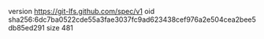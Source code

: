 version https://git-lfs.github.com/spec/v1
oid sha256:6dc7ba0522cde55a3fae3037fc9ad623438cef976a2e504cea2bee5db85ed291
size 481
